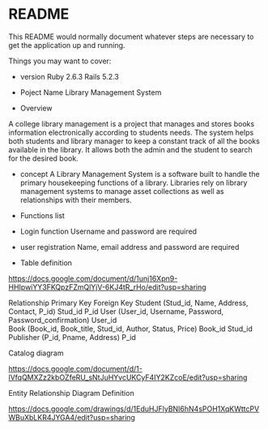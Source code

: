 # README

This README would normally document whatever steps are necessary to get the
application up and running.

Things you may want to cover:

* version
Ruby 2.6.3
Rails 5.2.3

* Poject Name 
Library Management System

*  Overview

A college library management is a project that manages and stores books information electronically according to students needs. The system helps both students and library manager to keep a constant track of all the books available in the library. It allows both the admin and the student to search for the desired book.

* concept
A Library Management System is a software built to handle the primary housekeeping functions of a library. Libraries rely on library management systems to manage asset collections as well as relationships with their members.

* Functions list
* Login function
Username and password are required

* user registration
Name, email address and password are required

* Table definition

https://docs.google.com/document/d/1unj16Xpn9-HHIpwiYY3FKQpzFZmQlYjV-6KJ4tR_rHo/edit?usp=sharing


Relationship	                                         Primary Key	                    Foreign  Key
Student  (Stud_id, Name, Address,  Contact, P_id)	       Stud_id                         	P_id
User (User_id, Username,  Password, Password_confirmation)	 User_id                   	
Book (Book_id, Book_title, Stud_id, Author, Status, Price)	Book_id  	                    Stud_id
Publisher  (P_id,  Pname, Address)                        	P_id	

Catalog  diagram

https://docs.google.com/document/d/1-lVfqQMXZz2kbOZfeRU_sNtJuHYvcUKCyF4IY2KZcoE/edit?usp=sharing

Entity Relationship Diagram Definition

https://docs.google.com/drawings/d/1EduHJFlyBNI6hN4sPOH1XqKWttcPVWBuXbLKR4JYGA4/edit?usp=sharing
